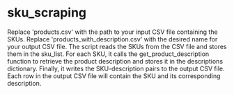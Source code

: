 # sku_scraping
Replace 'products.csv' with the path to your input CSV file containing the SKUs.
Replace 'products_with_description.csv' with the desired name for your output CSV file.
The script reads the SKUs from the CSV file and stores them in the sku_list.
For each SKU, it calls the get_product_description function to retrieve the product description and stores it in the descriptions dictionary.
Finally, it writes the SKU-description pairs to the output CSV file. Each row in the output CSV file will contain the SKU and its corresponding description.
